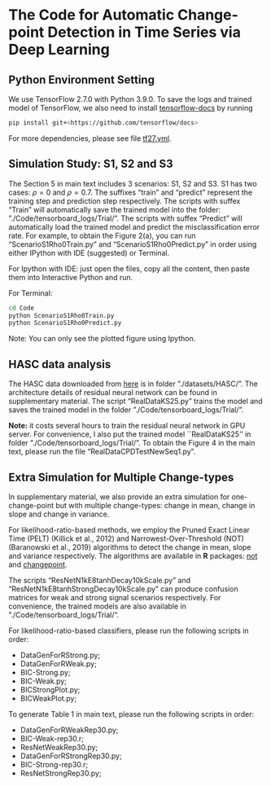 # The Code for Automatic Change-point Detection in Time Series via Deep Learning

## Python Environment Setting

We use TensorFlow 2.7.0 with Python 3.9.0. To save the logs and trained model of TensorFlow, we also need to install [tensorflow-docs](https://github.com/tensorflow/docs) by running

```bash
pip install git+<https://github.com/tensorflow/docs>
```

For more dependencies, please see file [tf27.yml](./tf27.yml).

## Simulation Study: S1, S2 and S3

The Section 5 in main text includes 3 scenarios: S1, S2 and S3. S1 has two cases: $\rho=0$ and $\rho=0.7$. The suffixes “train” and “predict” represent the training step and prediction step respectively. The scripts with suffex “Train” will automatically save the trained model into the folder: ”./Code/tensorboard_logs/Trial/”. The scripts with suffex “Predict” will automatically load the trained model and predict the misclassification error rate. For example, to obtain the Figure 2(a), you can run “ScenarioS1Rho0Train.py” and “ScenarioS1Rho0Predict.py” in order  using either IPython with IDE (suggested) or Terminal.

For Ipython with IDE: just open the files, copy all the content, then paste them into Interactive Python and run.

For Terminal:

```bash
cd Code
python ScenarioS1Rho0Train.py
python ScenarioS1Rho0Predict.py
```

Note: You can only see the plotted figure using Ipython.

## HASC data analysis

The HASC data downloaded from [here](http://hasc.jp/hc2011/index-en.html) is in folder ”./datasets/HASC/”. The architecture details of residual neural network can be found in supplementary material. The script “RealDataKS25.py” trains the model and saves the trained model in the folder ”./Code/tensorboard_logs/Trial/”.

**Note:** it costs several hours to train the residual neural network in GPU server. For convenience, I also put the trained model ``RealDataKS25’’ in folder ”./Code/tensorboard_logs/Trial/”. To obtain the Figure 4 in the main text, please run the file “RealDataCPDTestNewSeq1.py”.

## Extra Simulation for Multiple Change-types

In supplementary material, we also provide an extra simulation for one-change-point but with multiple change-types: change in mean, change in slope and change in variance.

For likelihood-ratio-based methods, we employ the Pruned Exact Linear Time (PELT) (Killick et al., 2012) and Narrowest-Over-Threshold (NOT) (Baranowski et al., 2019) algorithms to detect the change in mean, slope and variance respectively. The algorithms are available in **R** packages: [not](https://CRAN.R-project.org/package=not) and [changepoint](https://CRAN.R-project.org/package=changepoint).

The scripts “ResNetN1kE8tanhDecay10kScale.py” and “ResNetN1kE8tanhStrongDecay10kScale.py” can produce confusion matrices for weak and strong signal scenarios respectively. For convenience, the trained models are also available in ”./Code/tensorboard_logs/Trial/”.

For likelihood-ratio-based classifiers, please run the following scripts in order:

* DataGenForRStrong.py;
* DataGenForRWeak.py;
* BIC-Strong.py;
* BIC-Weak.py;
* BICStrongPlot.py;
* BICWeakPlot.py;

To generate Table 1 in main text, please run the following scripts in order:

* DataGenForRWeakRep30.py;
* BIC-Weak-rep30.r;
* ResNetWeakRep30.py;
* DataGenForRStrongRep30.py;
* BIC-Strong-rep30.r;
* ResNetStrongRep30.py;
